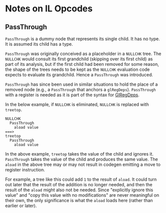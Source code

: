 <!--
Copyright (c) 2022, 2022 IBM Corp. and others

This program and the accompanying materials are made available under
the terms of the Eclipse Public License 2.0 which accompanies this
distribution and is available at https://www.eclipse.org/legal/epl-2.0/
or the Apache License, Version 2.0 which accompanies this distribution and
is available at https://www.apache.org/licenses/LICENSE-2.0.

This Source Code may also be made available under the following
Secondary Licenses when the conditions for such availability set
forth in the Eclipse Public License, v. 2.0 are satisfied: GNU
General Public License, version 2 with the GNU Classpath
Exception [1] and GNU General Public License, version 2 with the
OpenJDK Assembly Exception [2].

[1] https://www.gnu.org/software/classpath/license.html
[2] http://openjdk.java.net/legal/assembly-exception.html

SPDX-License-Identifier: EPL-2.0 OR Apache-2.0 OR GPL-2.0 WITH Classpath-exception-2.0 OR LicenseRef-GPL-2.0 WITH Assembly-exception
-->

# Notes on IL Opcodes

## PassThrough

`PassThrough` is a dummy node that represents its single child. It has no type. It is assumed
its child has a type.

`PassThrough` was originally conceived as a placeholder in a `NULLCHK` tree.  The `NULLCHK` would
consult its first grandchild (skipping over its first child) as part of its analysis, but if the
first child had been removed for some reason, the shape of the trees needs to be kept as the `NULLCHK`
evaluation code expects to evaluate its grandchild. Hence a `PassThrough` was introduced.

`PassThrough` has since been used in similar situations to hold the place of a removed node (e.g., a
`PassThrough` that anchors a `glRegDeps`). `PassThrough` with a register is needed as it is part of
the syntax for [GlRegDeps](GlRegDeps.md).

In the below example, if `NULLCHK` is eliminated, `NULLCHK` is replaced with `treetop`.

```
NULLCHK
  PassThrough
    aload value
===>
treetop
  PassThrough
    aload value
```

In the above example, `treetop` takes the value of the child and ignores it. `PassThrough`
takes the value of the child and produces the same value. The `aload` in the above tree may or
may not result in codegen emitting a move to register instruction.

For example, a tree like this could add `1` to the result of `aload`. It could turn out later that
the result of the addition is no longer needed, and then the result of the `aload` might also not be
needed. Since "explicitly ignore this value" and "copy this value with no modifications" are never
meaningful on their own, the only significance is what the `aload` loads here (rather than earlier
or later).
